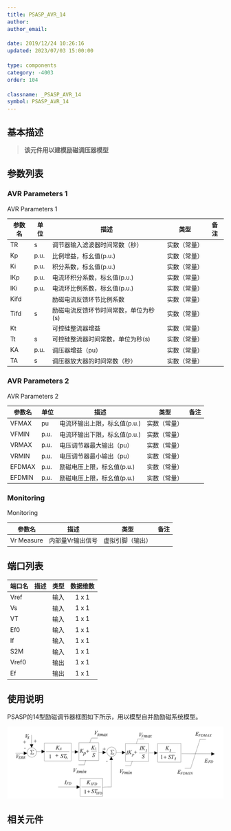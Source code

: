 ```yaml
---
title: PSASP_AVR_14
author:
author_email:

date: 2019/12/24 10:26:16
updated: 2023/07/03 15:00:00

type: components
category: -4003
order: 104

classname: _PSASP_AVR_14
symbol: PSASP_AVR_14
---
```


## 基本描述
> **该元件用以建模励磁调压器模型**

## 参数列表

### AVR Parameters 1

AVR Parameters 1


| 参数名 | 单位 | 描述 | 类型 | 备注 |
| ------ | ---- | ---- |:----:| ---- |
| TR | s | 调节器输入滤波器时间常数（秒） | 实数（常量） |  |
| Kp | p.u. | 比例增益，标幺值(p.u.) | 实数（常量） |  |
| Ki | p.u. | 积分系数，标幺值(p.u.) | 实数（常量） |  |
| IKp | p.u. | 电流环积分系数，标幺值(p.u.) | 实数（常量） |  |
| IKi | p.u. | 电流环比例系数，标幺值(p.u.) | 实数（常量） |  |
| Kifd |  | 励磁电流反馈环节比例系数 | 实数（常量） |  |
| Tifd | s | 励磁电流反馈环节时间常数，单位为秒(s) | 实数（常量） |  |
| Kt |  | 可控硅整流器增益 | 实数（常量） |  |
| Tt | s | 可控硅整流器时间常数，单位为秒(s) | 实数（常量） |  |
| KA | p.u. | 调压器增益（pu） | 实数（常量） |  |
| TA | s | 调压器放大器的时间常数（秒） | 实数（常量） |  |

### AVR Parameters 2

AVR Parameters 2


| 参数名 | 单位 | 描述 | 类型 | 备注 |
| ------ | ---- | ---- |:----:| ---- |
| VFMAX | pu | 电流环输出上限，标幺值(p.u.) | 实数（常量） |  |
| VFMIN | p.u. | 电流环输出下限，标幺值(p.u.) | 实数（常量） |  |
| VRMAX | p.u. | 电压调节器最大输出（pu） | 实数（常量） |  |
| VRMIN | p.u. | 电压调节器最小输出（pu） | 实数（常量） |  |
| EFDMAX | p.u. | 励磁电压上限，标幺值(p.u.) | 实数（常量） |  |
| EFDMIN | p.u. | 励磁电压上限，标幺值(p.u.) | 实数（常量） |  |

### Monitoring

Monitoring


| 参数名 |  描述 | 类型 | 备注 |
| ------ |  ---- |:----:| ---- |
| Vr Measure |  内部量Vr输出信号 | 虚拟引脚（输出） |  |



## 端口列表

| 端口名 | 描述 | 类型 | 数据维数 |
| ------ | ---- |:----:|:--------:|
| Vref |  | 输入 | 1 x 1 |
| Vs |  | 输入 | 1 x 1 |
| VT |  | 输入 | 1 x 1 |
| Ef0 |  | 输入 | 1 x 1 |
| If |  | 输入 | 1 x 1 |
| S2M |  | 输入 | 1 x 1 |
| Vref0 |  | 输出 | 1 x 1 |
| Ef |  | 输出 | 1 x 1 |

## 使用说明
PSASP的14型励磁调节器框图如下所示，用以模型自并励励磁系统模型。

![14型励磁调节器框图](./PSASP_AVR_14.png)

## 相关元件


